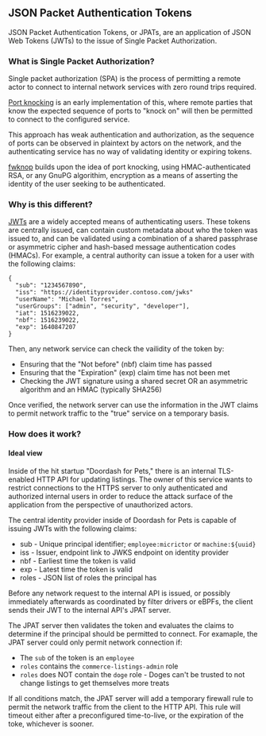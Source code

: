 ## JSON Packet Authentication Tokens

JSON Packet Authentication Tokens, or JPATs, are an application of JSON Web Tokens (JWTs) to the issue of Single Packet Authorization.

### What is Single Packet Authorization?

Single packet authorization (SPA) is the process of permitting a remote actor to connect to internal network services with zero round trips required.

[Port knocking](https://wiki.archlinux.org/title/Port_knocking) is an early implementation of this, where remote parties that know the expected sequence of ports to "knock on" will then be permitted to connect to the configured service.

This approach has weak authentication and authorization, as the sequence of ports can be observed in plaintext by actors on the network, and the authenticating service has no way of validating identity or expiring tokens.

[fwknop](https://github.com/mrash/fwknop) builds upon the idea of port knocking, using HMAC-authenticated RSA, or any GnuPG algorithim, encryption as a means of asserting the identity of the user seeking to be authenticated.

### Why is this different?

[JWTs](https://jwt.io/introduction) are a widely accepted means of authenticating users. These tokens are centrally issued, can contain custom metadata about who the token was issued to, and can be validated using a combination of a shared passphrase or asymmetric cipher and hash-based message authentication codes (HMACs). For example, a central authority can issue a token for a user with the following claims:
```
{
  "sub": "1234567890",
  "iss": "https://identityprovider.contoso.com/jwks"
  "userName": "Michael Torres",
  "userGroups": ["admin", "security", "developer"],
  "iat": 1516239022,
  "nbf": 1516239022,
  "exp": 1640847207
}
```

Then, any network service can check the vailidity of the token by:
* Ensuring that the "Not before" (nbf) claim time has passed
* Ensuring that the "Expiration" (exp) claim time has not been met
* Checking the JWT signature using a shared secret OR an asymmetric algorithm and an HMAC (typically SHA256)

Once verified, the network server can use the information in the JWT claims to permit network traffic to the "true" service on a temporary basis.

### How does it work?

#### Ideal view

Inside of the hit startup "Doordash for Pets," there is an internal TLS-enabled HTTP API for updating listings. The owner of this service wants to restrict connections to the HTTPS server to only authenticated and authorized internal users in order to reduce the attack surface of the application from the perspective of unauthorized actors.

The central identity provider inside of Doordash for Pets is capable of issuing JWTs with the following claims:
* sub - Unique principal identifier; `employee:micrictor` or `machine:${uuid}`
* iss - Issuer, endpoint link to JWKS endpoint on identity provider
* nbf - Earliest time the token is valid
* exp - Latest time the token is valid
* roles - JSON list of roles the principal has


Before any network request to the internal API is issued, or possibly immediately afterwards as coordinated by filter drivers or eBPFs, the client sends their JWT to the internal API's JPAT server.

The JPAT server then validates the token and evaluates the claims to determine if the principal should be permitted to connect. For examaple, the JPAT server could only permit network connection if:
* The `sub` of the token is an `employee`
* `roles` contains the `commerce-listings-admin` role
* `roles` does NOT contain the `doge` role - Doges can't be trusted to not change listings to get themselves more treats

If all conditions match, the JPAT server will add a temporary firewall rule to permit the network traffic from the client to the HTTP API. This rule will timeout either after a preconfigured time-to-live, or the expiration of the toke, whichever is sooner.
